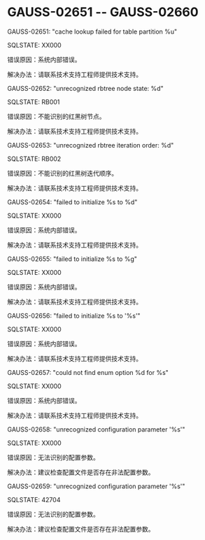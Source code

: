 # GAUSS-02651 -- GAUSS-02660<a name="ZH-CN_TOPIC_0302073032"></a>

GAUSS-02651: "cache lookup failed for table partition %u"

SQLSTATE: XX000

错误原因：系统内部错误。

解决办法：请联系技术支持工程师提供技术支持。

GAUSS-02652: "unrecognized rbtree node state: %d"

SQLSTATE: RB001

错误原因：不能识别的红黑树节点。

解决办法：请联系技术支持工程师提供技术支持。

GAUSS-02653: "unrecognized rbtree iteration order: %d"

SQLSTATE: RB002

错误原因：不能识别的红黑树迭代顺序。

解决办法：请联系技术支持工程师提供技术支持。

GAUSS-02654: "failed to initialize %s to %d"

SQLSTATE: XX000

错误原因：系统内部错误。

解决办法：请联系技术支持工程师提供技术支持。

GAUSS-02655: "failed to initialize %s to %g"

SQLSTATE: XX000

错误原因：系统内部错误。

解决办法：请联系技术支持工程师提供技术支持。

GAUSS-02656: "failed to initialize %s to '%s'"

SQLSTATE: XX000

错误原因：系统内部错误。

解决办法：请联系技术支持工程师提供技术支持。

GAUSS-02657: "could not find enum option %d for %s"

SQLSTATE: XX000

错误原因：系统内部错误。

解决办法：请联系技术支持工程师提供技术支持。

GAUSS-02658: "unrecognized configuration parameter '%s'"

SQLSTATE: XX000

错误原因：无法识别的配置参数。

解决办法：建议检查配置文件是否存在非法配置参数。

GAUSS-02659: "unrecognized configuration parameter '%s'"

SQLSTATE: 42704

错误原因：无法识别的配置参数。

解决办法：建议检查配置文件是否存在非法配置参数。

